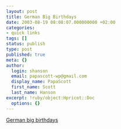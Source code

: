 ```yaml
---
layout: post
title: German Big Birthdays
date: 2003-08-19 08:08:07.000000000 +02:00
categories:
- quick links
tags: []
status: publish
type: post
published: true
meta: {}
author:
  login: shanson
  email: papascott-wp@gmail.com
  display_name: PapaScott
  first_name: Scott
  last_name: Hanson
excerpt: !ruby/object:Hpricot::Doc
  options: {}
---
```

<p><a title="'And if it's a round birthday, God help the birthday child'" href="http://www.eamonn.com/archives/000575.html#000575">German big birthdays</a></p>
